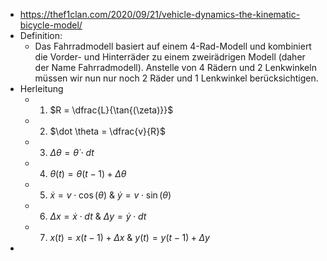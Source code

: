 - https://thef1clan.com/2020/09/21/vehicle-dynamics-the-kinematic-bicycle-model/ 
- Definition: 
	- Das Fahrradmodell basiert auf einem 4-Rad-Modell und kombiniert die Vorder- und Hinterräder zu einem zweirädrigen Modell (daher der Name Fahrradmodell). Anstelle von 4 Rädern und 2 Lenkwinkeln müssen wir nun nur noch 2 Räder und 1 Lenkwinkel berücksichtigen.
- Herleitung
	- 1) $R = \dfrac{L}{\tan{(\zeta)}}$ 
	- 2) $\dot \theta = \dfrac{v}{R}$ 
	- 3) $\Delta \theta = \dot \theta \cdot dt$  
	- 4) $\theta (t) = \theta (t-1) + \Delta \theta$ 
	- 5) $\dot x = v \cdot \cos(\theta)$ & $\dot y = v \cdot \sin(\theta)$ 
	- 6) $\Delta x = \dot x \cdot dt$ & $\Delta y = \dot y \cdot dt$ 
	- 7) $x(t) = x(t-1) + \Delta x$ & $y(t) = y(t-1) + \Delta y$ 
- 
